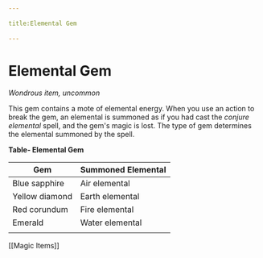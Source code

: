 --- 
title:Elemental Gem 
---
# Elemental Gem

*Wondrous item, uncommon*

This gem contains a mote of elemental energy. When you use an action to break the gem, an elemental is summoned as if you had cast the *conjure elemental* spell, and the gem's magic is lost. The type of gem determines the elemental summoned by the spell.

**Table- Elemental Gem**

| Gem            | Summoned Elemental |
|----------------|--------------------|
| Blue sapphire  | Air elemental      |
| Yellow diamond | Earth elemental    |
| Red corundum   | Fire elemental     |
| Emerald        | Water elemental    |
|                |                    |


[[Magic Items]]
